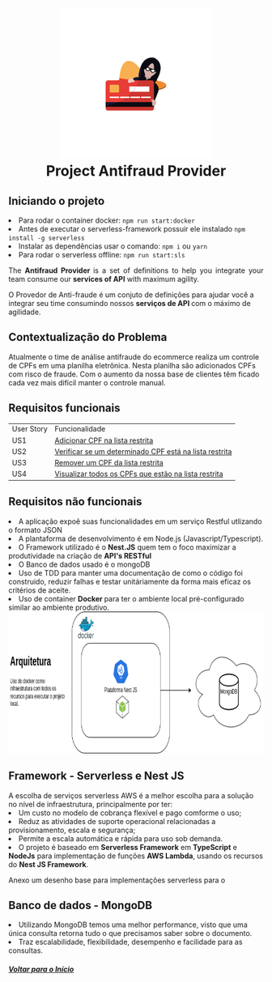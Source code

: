 <h1 id="logo" align="center">
  <a name="logo" href="#"><img src="./documentation/assets/logo.png" alt="Bear Stone Smart Home" width="300"></a>
  <br>
  Project Antifraud Provider
</h1>
<h2> Iniciando o projeto </h2>
<p>
  <li>Para rodar o container docker: <code>npm run start:docker</code></li>

  <li>Antes de executar o serverless-framework possuir ele instalado
  <code>npm install -g serverless</code></li>

  <li>Instalar as dependências usar o comando: <code>npm i</code> ou <code>yarn</code></li>

  <li>Para rodar o serverless offline: <code>npm run start:sls</code></li>

</p>

<p align="justify">
  The <b> Antifraud Provider </b>is a set of definitions to help you integrate your team consume our <b> services of API</b> with maximum agility. 

  O Provedor de Anti-fraude é um conjuto de definições para ajudar você a integrar seu time consumindo nossos <b> serviços de API </b>com o máximo de agilidade.
</p>
<h2>
  Contextualização do Problema
</h2>
Atualmente o time de análise antifraude do ecommerce realiza um controle de CPFs em
uma planilha eletrônica. Nesta planilha são adicionados CPFs com risco de fraude. Com o
aumento da nossa base de clientes têm ficado cada vez mais difícil manter o controle
manual.

<h2>
  Requisitos funcionais
</h2>
<table>
  <tr>
    <td> User Story </td> 
    <td> Funcionalidade </td>
  </tr>
  <tr>
    <td>
     US1
    </td>
    <td>
      <a href="./documentation/US1.md" target=""_blank>
       Adicionar CPF na lista restrita
      </a>
    </td>
  </tr>
  <tr>
    <td> US2</td>
    <td> 
      <a href="./documentation/US2.md">
       Verificar se um determinado CPF está na lista restrita
      </a>
    </td>
  </tr>
  <tr>
    <td> US3</td>
    <td>
      <a href="./documentation/US3.md">
        Remover um CPF da lista restrita
      </a>
    </td>
  </tr>
  <tr>
    <td>
     US4
    </td>
    <td>
      <a href="./documentation/US4.md">
       Visualizar todos os CPFs que estão na lista restrita
      </a>
    </td>
  </tr>
</table>
<h2>
  Requisitos não funcionais
</h2>
<li> A aplicação expoẽ suas funcionalidades em um serviço Restful utlizando o formato JSON
</li>
<li>
A plantaforma de desenvolvimento é em Node.js (Javascript/Typescript).
<li>
 O Framework utilizado é o <b>Nest.JS</b> quem tem o foco maximizar a produtividade na criação de <b>API's RESTful</b>
</li>
<li>
  O Banco de dados usado é o mongoDB
</li>
<li>
  Uso de TDD para manter uma documentação de como o código foi construido, reduzir falhas e testar unitáriamente da forma mais eficaz os critérios de aceite.
</li>
<li>
  Uso de container <b> Docker </b> para ter o ambiente local pré-configurado similar ao ambiente produtivo.
</li>
<img src="./documentation/assets/arquitetura.png" alt="Bear Stone Smart Home" width="900" height="280">
<h2>
  Framework - Serverless e Nest JS
</h2>
A escolha de serviços serverless AWS é a melhor escolha para a  solução no nível de infraestrutura, principalmente por ter:

<li>Um custo no modelo de cobrança flexível e pago comforme o uso;</li>

<li>Reduz as atividades de suporte operacional relacionadas a provisionamento, escala e segurança;</li>

<li> Permite a escala automática e rápida para uso sob demanda.</li>

<li>O projeto é baseado em <b>Serverless Framework</b> em <b>TypeScript</b> e <b>NodeJs</b> para implementação de funções <b>AWS Lambda</b>, usando os recursos do <b>Nest JS Framework</b>.</li>

Anexo um desenho base para implementações serverless para o 
<h2>
  Banco de dados - MongoDB
</h2>
<li>
  Utilizando MongoDB temos uma melhor performance, visto que uma única consulta retorna tudo o que precisamos saber sobre o documento.
</li>
<li>
  Traz escalabilidade, flexibilidade, desempenho e facilidade para as consultas.
</li>

##### <a href="../README.md">Voltar para o Início</a>